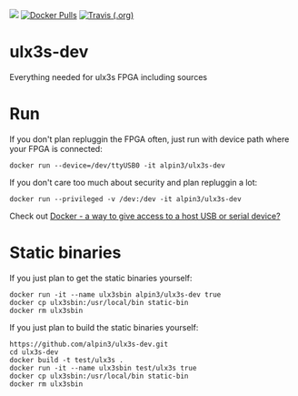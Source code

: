 [![](https://images.microbadger.com/badges/image/alpin3/ulx3s-dev.svg)](https://microbadger.com/images/alpin3/ulx3s-dev "Get your own image badge on microbadger.com")
[![Docker Pulls](https://img.shields.io/docker/pulls/alpin3/ulx3s-dev)](https://hub.docker.com/r/alpin3/ulx3s-dev "Docker hub")
[![Travis (.org)](https://img.shields.io/travis/alpin3/ulx3s-dev)](https://travis-ci.org/alpin3/ulx3s-dev "Travis CI")

# ulx3s-dev

Everything needed for ulx3s FPGA including sources

# Run

If you don't plan repluggin the FPGA often, just run with device path where your FPGA is connected:

```
docker run --device=/dev/ttyUSB0 -it alpin3/ulx3s-dev
```

If you don't care too much about security and plan repluggin a lot:

```
docker run --privileged -v /dev:/dev -it alpin3/ulx3s-dev
```

Check out [Docker - a way to give access to a host USB or serial device?](https://stackoverflow.com/questions/24225647/docker-a-way-to-give-access-to-a-host-usb-or-serial-device)

# Static binaries

If you just plan to get the static binaries yourself:
```
docker run -it --name ulx3sbin alpin3/ulx3s-dev true
docker cp ulx3sbin:/usr/local/bin static-bin
docker rm ulx3sbin
```

If you just plan to build the static binaries yourself:
```
https://github.com/alpin3/ulx3s-dev.git
cd ulx3s-dev
docker build -t test/ulx3s .
docker run -it --name ulx3sbin test/ulx3s true
docker cp ulx3sbin:/usr/local/bin static-bin
docker rm ulx3sbin
```


